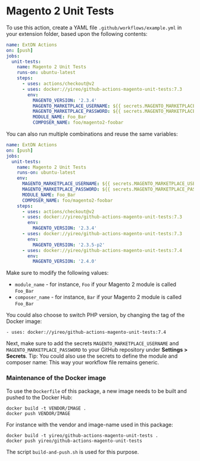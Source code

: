 # Magento 2 Unit Tests
To use this action, create a YAML file `.github/workflows/example.yml` in your extension folder, based upon the following contents:
```yaml
name: ExtDN Actions
on: [push]
jobs:
  unit-tests:
    name: Magento 2 Unit Tests
    runs-on: ubuntu-latest
    steps:
      - uses: actions/checkout@v2
      - uses: docker://yireo/github-actions-magento-unit-tests:7.3
        env:
          MAGENTO_VERSION: '2.3.4'
          MAGENTO_MARKETPLACE_USERNAME: ${{ secrets.MAGENTO_MARKETPLACE_USERNAME }}
          MAGENTO_MARKETPLACE_PASSWORD: ${{ secrets.MAGENTO_MARKETPLACE_PASSWORD }}
          MODULE_NAME: Foo_Bar
          COMPOSER_NAME: foo/magento2-foobar
```

You can also run multiple combinations and reuse the same variables:

```yaml
name: ExtDN Actions
on: [push]
jobs:
  unit-tests:
    name: Magento 2 Unit Tests
    runs-on: ubuntu-latest
    env:
      MAGENTO_MARKETPLACE_USERNAME: ${{ secrets.MAGENTO_MARKETPLACE_USERNAME }}
      MAGENTO_MARKETPLACE_PASSWORD: ${{ secrets.MAGENTO_MARKETPLACE_PASSWORD }}
      MODULE_NAME: Foo_Bar
      COMPOSER_NAME: foo/magento2-foobar
    steps:
      - uses: actions/checkout@v2
      - uses: docker://yireo/github-actions-magento-unit-tests:7.3
        env:
          MAGENTO_VERSION: '2.3.4'
      - uses: docker://yireo/github-actions-magento-unit-tests:7.3
        env:
          MAGENTO_VERSION: '2.3.5-p2'
      - uses: docker://yireo/github-actions-magento-unit-tests:7.4
        env:
          MAGENTO_VERSION: '2.4.0'
```

Make sure to modify the following values:
- `module_name` - for instance, `Foo` if your Magento 2 module is called `Foo_Bar`
- `composer_name` - for instance, `Bar` if your Magento 2 module is called `Foo_Bar`

You could also choose to switch PHP version, by changing the tag of the Docker image:

    - uses: docker://yireo/github-actions-magento-unit-tests:7.4

Next, make sure to add the secrets `MAGENTO_MARKETPLACE_USERNAME` and `MAGENTO_MARKETPLACE_PASSWORD` to your GitHub repository under
**Settings > Secrets**. Tip: You could also use the secrets to define the module and composer name: This way your workflow file remains
generic.

### Maintenance of the Docker image
To use the `Dockerfile` of this package, a new image needs to be built and pushed to the Docker Hub:

    docker build -t VENDOR/IMAGE .
    docker push VENDOR/IMAGE

For instance with the vendor and image-name used in this package:

    docker build -t yireo/github-actions-magento-unit-tests .
    docker push yireo/github-actions-magento-unit-tests

The script `build-and-push.sh` is used for this purpose.
